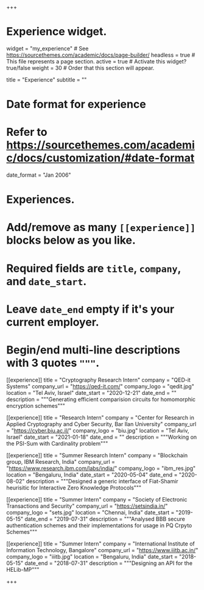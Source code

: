 +++
# Experience widget.
widget = "my_experience"  # See https://sourcethemes.com/academic/docs/page-builder/
headless = true  # This file represents a page section.
active = true  # Activate this widget? true/false
weight = 30  # Order that this section will appear.

title = "Experience"
subtitle = ""

# Date format for experience
#   Refer to https://sourcethemes.com/academic/docs/customization/#date-format
date_format = "Jan 2006"

# Experiences.
#   Add/remove as many `[[experience]]` blocks below as you like.
#   Required fields are `title`, `company`, and `date_start`.
#   Leave `date_end` empty if it's your current employer.
#   Begin/end multi-line descriptions with 3 quotes `"""`.

[[experience]]
  title = "Cryptography Research Intern"
  company = "QED-it Systems"
  company_url = "https://qed-it.com/"
  company_logo = "qedit.jpg"
  location = "Tel Aviv, Israel"
  date_start = "2020-12-21"
  date_end = ""
  description = """Generating efficient comparision circuits for homomorphic encryption schemes"""

[[experience]]
  title = "Research Intern"
  company = "Center for Research in Applied Cryptography and Cyber Security, Bar Ilan University"
  company_url = "https://cyber.biu.ac.il/"
  company_logo = "biu.jpg"
  location = "Tel Aviv, Israel"
  date_start = "2021-01-18"
  date_end = ""
  description = """Working on the PSI-Sum with Cardinality problem"""

[[experience]]
  title = "Summer Research Intern"
  company = "Blockchain group, IBM Research, India"
  company_url = "https://www.research.ibm.com/labs/india/"
  company_logo = "ibm_res.jpg"
  location = "Bengaluru, India"
  date_start = "2020-05-04"
  date_end = "2020-08-02"
  description = """Designed a generic interface of Fiat-Shamir heurisitic for Interactive Zero Knowledge Protocols"""

[[experience]]
  title = "Summer Intern"
  company = "Society of Electronic Transactions and Security"
  company_url = "https://setsindia.in/"
  company_logo = "sets.jpg"
  location = "Chennai, India"
  date_start = "2019-05-15"
  date_end = "2019-07-31"
  description = """Analysed BBB secure authentication schemes and their implementations for usage in PQ Crpyto Schemes"""

[[experience]]
  title = "Summer Intern"
  company = "International Institute of Information Technology, Bangalore"
  company_url = "https://www.iiitb.ac.in/"
  company_logo = "iiitb.jpg"
  location = "Bengaluru, India"
  date_start = "2018-05-15"
  date_end = "2018-07-31"
  description = """Designing an API for the HELib-MP"""


+++
